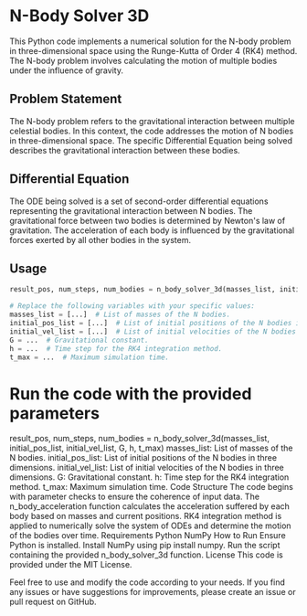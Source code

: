 # N-Body Solver 3D
This Python code implements a numerical solution for the N-body problem in three-dimensional space using the Runge-Kutta of Order 4 (RK4) method. The N-body problem involves calculating the motion of multiple bodies under the influence of gravity.

## Problem Statement
The N-body problem refers to the gravitational interaction between multiple celestial bodies. In this context, the code addresses the motion of N bodies in three-dimensional space. The specific Differential Equation being solved describes the gravitational interaction between these bodies.

## Differential Equation
The ODE being solved is a set of second-order differential equations representing the gravitational interaction between N bodies. The gravitational force between two bodies is determined by Newton's law of gravitation. The acceleration of each body is influenced by the gravitational forces exerted by all other bodies in the system.

## Usage

```python
result_pos, num_steps, num_bodies = n_body_solver_3d(masses_list, initial_pos_list, initial_vel_list, G, h, t_max)
```

```python
# Replace the following variables with your specific values:
masses_list = [...]  # List of masses of the N bodies.
initial_pos_list = [...]  # List of initial positions of the N bodies in three dimensions.
initial_vel_list = [...]  # List of initial velocities of the N bodies in three dimensions.
G = ...  # Gravitational constant.
h = ...  # Time step for the RK4 integration method.
t_max = ...  # Maximum simulation time.
```

# Run the code with the provided parameters
result_pos, num_steps, num_bodies = n_body_solver_3d(masses_list, initial_pos_list, initial_vel_list, G, h, t_max)
masses_list: List of masses of the N bodies.
initial_pos_list: List of initial positions of the N bodies in three dimensions.
initial_vel_list: List of initial velocities of the N bodies in three dimensions.
G: Gravitational constant.
h: Time step for the RK4 integration method.
t_max: Maximum simulation time.
Code Structure
The code begins with parameter checks to ensure the coherence of input data.
The n_body_acceleration function calculates the acceleration suffered by each body based on masses and current positions.
RK4 integration method is applied to numerically solve the system of ODEs and determine the motion of the bodies over time.
Requirements
Python
NumPy
How to Run
Ensure Python is installed.
Install NumPy using pip install numpy.
Run the script containing the provided n_body_solver_3d function.
License
This code is provided under the MIT License.

Feel free to use and modify the code according to your needs. If you find any issues or have suggestions for improvements, please create an issue or pull request on GitHub.
